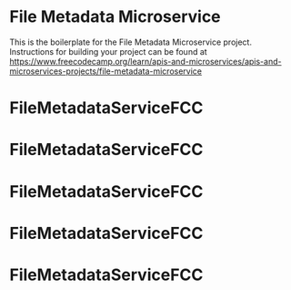 # File Metadata Microservice

This is the boilerplate for the File Metadata Microservice project. Instructions for building your project can be found at https://www.freecodecamp.org/learn/apis-and-microservices/apis-and-microservices-projects/file-metadata-microservice
# FileMetadataServiceFCC
# FileMetadataServiceFCC
# FileMetadataServiceFCC
# FileMetadataServiceFCC
# FileMetadataServiceFCC
